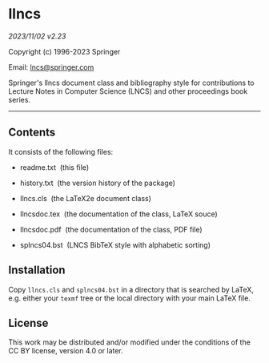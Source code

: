 # llncs

_2023/11/02 v2.23_

Copyright (c) 1996-2023 Springer

Email: [lncs@springer.com](mailto:lncs@springer.com)

Springer's llncs document class and bibliography style for contributions to
Lecture Notes in Computer Science (LNCS) and other proceedings book series.

---

## Contents

It consists of the following files:

* readme.txt&nbsp;&nbsp;(this file)

* history.txt&nbsp;&nbsp;(the version history of the package)

* llncs.cls&nbsp;&nbsp;(the LaTeX2e document class)

* llncsdoc.tex&nbsp;&nbsp;(the documentation of the class, LaTeX souce)

* llncsdoc.pdf&nbsp;&nbsp;(the documentation of the class, PDF file)

* splncs04.bst&nbsp;&nbsp;(LNCS BibTeX style with alphabetic sorting)


## Installation

Copy `llncs.cls` and `splncs04.bst` in a directory that is searched by LaTeX,
e.g. either your `texmf` tree or the local directory with your main LaTeX
file.

## License

This work may be distributed and/or modified under the conditions of the CC
BY license, version 4.0 or later.

